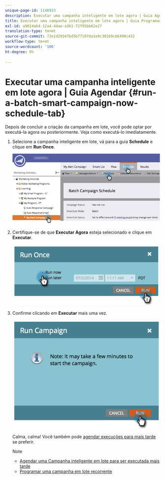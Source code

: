 ```yaml
---
unique-page-id: 1146933
description: Executar uma campanha inteligente em lote agora | Guia Agendamento - Documentos do Marketo - Documentação do produto
title: Executar uma campanha inteligente em lote agora | Guia Programação
exl-id: a9014ab4-12a4-44ae-a361-72f95bb62e27
translation-type: tm+mt
source-git-commit: 72e1d29347bd5b77107da1e9c30169cb6490c432
workflow-type: tm+mt
source-wordcount: '106'
ht-degree: 0%

---
```


# Executar uma campanha inteligente em lote agora | Guia Agendar {#run-a-batch-smart-campaign-now-schedule-tab}

Depois de concluir a criação da campanha em lote, você pode optar por executá-la agora ou posteriormente. Veja como executá-lo imediatamente.

1. Selecione a campanha inteligente em lote, vá para a guia **Schedule** e clique em **Run Once**.

   ![](assets/runcampaignnow-hands.png)

1. Certifique-se de que **Executar Agora** esteja selecionado e clique em **Executar**.

   ![](assets/image2014-9-19-15-3a57-3a4.png)

1. Confirme clicando em **Executar** mais uma vez.

   ![](assets/image2014-9-19-15-3a57-3a19.png)

   Calma, calma! Você também pode [agendar execuções para mais tarde](/help/marketo/product-docs/core-marketo-concepts/smart-campaigns/using-smart-campaigns/schedule-a-batch-smart-campaign-to-run-later.md) se preferir.

   >[!NOTE]
   >
   >* [Agendar uma Campanha inteligente em lote para ser executada mais tarde](/help/marketo/product-docs/core-marketo-concepts/smart-campaigns/using-smart-campaigns/schedule-a-batch-smart-campaign-to-run-later.md)
   >* [Programar uma campanha em lote recorrente](/help/marketo/product-docs/core-marketo-concepts/smart-campaigns/using-smart-campaigns/schedule-a-recurring-batch-campaign.md)

